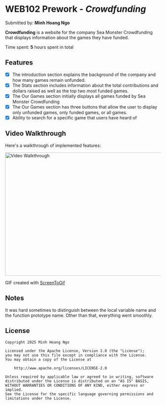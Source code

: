# WEB102 Prework - *Crowdfunding*

Submitted by: **Minh Hoang Ngo**

**Crowdfunding** is a website for the company Sea Monster Crowdfunding that displays information about the games they have funded.

Time spent: **5** hours spent in total

## Features

* [X] The introduction section explains the background of the company and how many games remain unfunded.
* [X] The Stats section includes information about the total contributions and dollars raised as well as the top two most funded games.
* [X] The Our Games section initially displays all games funded by Sea Monster Crowdfunding
* [X] The Our Games section has three buttons that allow the user to display only unfunded games, only funded games, or all games.
* [X]  Ability to search for a specific game that users have heard of

## Video Walkthrough

Here's a walkthrough of implemented features:

<img width="700" height="400" src='./assets/demo.gif' title='Video Walkthrough' width='' alt='Video Walkthrough' />

GIF created with [ScreenToGif](https://www.screentogif.com/)

## Notes

It was hard sometimes to distinguish between the local variable name and the function prototype name. Other than that, everything went smoothly.

## License

    Copyright 2025 Minh Hoang Ngo

    Licensed under the Apache License, Version 2.0 (the "License");
    you may not use this file except in compliance with the License.
    You may obtain a copy of the License at

        http://www.apache.org/licenses/LICENSE-2.0

    Unless required by applicable law or agreed to in writing, software
    distributed under the License is distributed on an "AS IS" BASIS,
    WITHOUT WARRANTIES OR CONDITIONS OF ANY KIND, either express or implied.
    See the License for the specific language governing permissions and
    limitations under the License.
